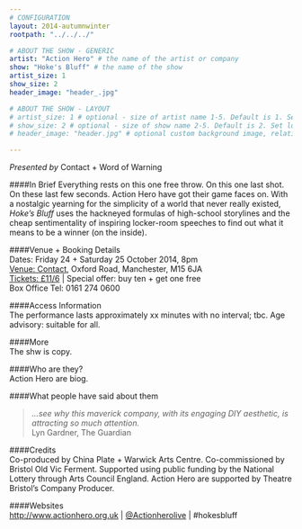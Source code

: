 ```yaml
---
# CONFIGURATION
layout: 2014-autumnwinter
rootpath: "../../../"

# ABOUT THE SHOW - GENERIC
artist: "Action Hero" # the name of the artist or company
show: "Hoke's Bluff" # the name of the show
artist_size: 1
show_size: 2
header_image: "header_.jpg"

# ABOUT THE SHOW - LAYOUT
# artist_size: 1 # optional - size of artist name 1-5. Default is 1. Set longer names to lower values
# show_size: 2 # optional - size of show name 2-5. Default is 2. Set longer names to lower values
# header_image: "header.jpg" # optional custom background image, relative to current page

---
```

*Presented by* Contact + Word of Warning     

####In Brief
Everything rests on this one free throw. On this one last shot. On these last few seconds. Action Hero have got their game faces on. With a nostalgic yearning for the simplicity of a world that never really existed, *Hoke’s Bluff* uses the hackneyed formulas of high-school storylines and the cheap sentimentality of inspiring locker-room speeches to find out what it means to be a winner (on the inside). 
       
####Venue + Booking Details    
Dates: Friday 24 + Saturday 25 October 2014, 8pm     
[Venue: Contact](http://contactmcr.com/visit/getting-here), Oxford Road, Manchester, M15 6JA    
[Tickets: £11/6](http://contactmcr.com/whats-on/23692-action-hero-hokes-bluff/booking) | Special offer: buy ten + get one free    
Box Office Tel: 0161 274 0600     
        
####Access Information         
The performance lasts approximately xx minutes with no interval; tbc. Age advisory: suitable for all.        
         
####More            
The shw is copy.       
       
####Who are they?    
Action Hero are biog.
             
####What people have said about them     
>*…see why this maverick company, with its engaging DIY aesthetic, is attracting so much attention.*<br>Lyn Gardner, The Guardian        
                     
####Credits    
Co-produced by China Plate + Warwick Arts Centre. Co-commissioned by Bristol Old Vic Ferment. Supported using public funding by the National Lottery through Arts Council England. Action Hero are supported by Theatre Bristol’s Company Producer.         
    
####Websites        
<http://www.actionhero.org.uk> | [@Actionherolive](http://twitter.com/Actionherolive) | #hokesbluff
